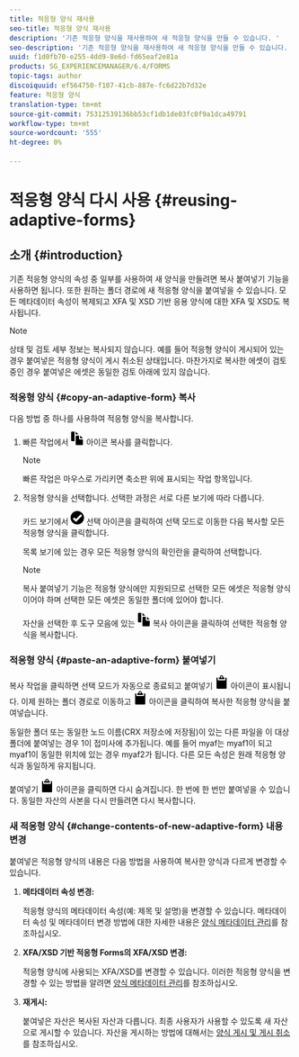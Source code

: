 ```yaml
---
title: 적응형 양식 재사용
seo-title: 적응형 양식 재사용
description: '기존 적응형 양식을 재사용하여 새 적응형 양식을 만들 수 있습니다. '
seo-description: '기존 적응형 양식을 재사용하여 새 적응형 양식을 만들 수 있습니다. '
uuid: f1d0fb70-e255-4dd9-8e6d-fd65eaf2e81a
products: SG_EXPERIENCEMANAGER/6.4/FORMS
topic-tags: author
discoiquuid: ef564750-f107-41cb-887e-fc6d22b7d32e
feature: 적응형 양식
translation-type: tm+mt
source-git-commit: 75312539136bb53cf1db1de03fc0f9a1dca49791
workflow-type: tm+mt
source-wordcount: '555'
ht-degree: 0%

---
```



# 적응형 양식 다시 사용 {#reusing-adaptive-forms}

## 소개 {#introduction}

기존 적응형 양식의 속성 중 일부를 사용하여 새 양식을 만들려면 복사 붙여넣기 기능을 사용하면 됩니다. 또한 원하는 폴더 경로에 새 적응형 양식을 붙여넣을 수 있습니다. 모든 메타데이터 속성이 복제되고 XFA 및 XSD 기반 응용 양식에 대한 XFA 및 XSD도 복사됩니다.

>[!NOTE]
>
>상태 및 검토 세부 정보는 복사되지 않습니다. 예를 들어 적응형 양식이 게시되어 있는 경우 붙여넣은 적응형 양식이 게시 취소된 상태입니다. 마찬가지로 복사한 에셋이 검토 중인 경우 붙여넣은 에셋은 동일한 검토 아래에 있지 않습니다.

### 적응형 양식 {#copy-an-adaptive-form} 복사

다음 방법 중 하나를 사용하여 적응형 양식을 복사합니다.

1. 빠른 작업에서 ![aem6forms_copy](assets/aem6forms_copy.png) 아이콘 복사를 클릭합니다.

   >[!NOTE]
   >
   >빠른 작업은 마우스로 가리키면 축소판 위에 표시되는 작업 항목입니다.

1. 적응형 양식을 선택합니다. 선택한 과정은 서로 다른 보기에 따라 다릅니다.

   카드 보기에서 ![aem6forms_check-circle](assets/aem6forms_check-circle.png) 선택 아이콘을 클릭하여 선택 모드로 이동한 다음 복사할 모든 적응형 양식을 클릭합니다.

   목록 보기에 있는 경우 모든 적응형 양식의 확인란을 클릭하여 선택합니다.

   >[!NOTE]
   >
   >복사 붙여넣기 기능은 적응형 양식에만 지원되므로 선택한 모든 에셋은 적응형 양식이어야 하며 선택한 모든 에셋은 동일한 폴더에 있어야 합니다.

   자산을 선택한 후 도구 모음에 있는 ![aem6forms_copy](assets/aem6forms_copy.png) 복사 아이콘을 클릭하여 선택한 적응형 양식을 복사합니다.

### 적응형 양식 {#paste-an-adaptive-form} 붙여넣기

복사 작업을 클릭하면 선택 모드가 자동으로 종료되고 붙여넣기 ![aem6forms_paste](assets/aem6forms_paste.png) 아이콘이 표시됩니다. 이제 원하는 폴더 경로로 이동하고 ![aem6forms_paste](assets/aem6forms_paste.png) 아이콘을 클릭하여 복사한 적응형 양식을 붙여넣습니다.

동일한 폴더 또는 동일한 노드 이름(CRX 저장소에 저장됨)이 있는 다른 파일을 이 대상 폴더에 붙여넣는 경우 1이 접미사에 추가됩니다. 예를 들어 myaf는 myaf1이 되고 myaf1이 동일한 위치에 있는 경우 myaf2가 됩니다. 다른 모든 속성은 원래 적응형 양식과 동일하게 유지됩니다.

붙여넣기 ![aem6forms_paste](assets/aem6forms_paste.png) 아이콘을 클릭하면 다시 숨겨집니다. 한 번에 한 번만 붙여넣을 수 있습니다. 동일한 자산의 사본을 다시 만들려면 다시 복사합니다.

### 새 적응형 양식 {#change-contents-of-new-adaptive-form} 내용 변경

붙여넣은 적응형 양식의 내용은 다음 방법을 사용하여 복사한 양식과 다르게 변경할 수 있습니다.

1. **메타데이터 속성 변경:**

   적응형 양식의 메타데이터 속성(예: 제목 및 설명)을 변경할 수 있습니다. 메타데이터 속성 및 메타데이터 변경 방법에 대한 자세한 내용은 [양식 메타데이터 관리](/help/forms/using/manage-form-metadata.md)를 참조하십시오.

1. **XFA/XSD 기반 적응형 Forms의 XFA/XSD 변경:**

   적응형 양식에 사용되는 XFA/XSD를 변경할 수 있습니다. 이러한 적응형 양식을 변경할 수 있는 방법을 알려면 [양식 메타데이터 관리](/help/forms/using/manage-form-metadata.md)를 참조하십시오.

1. **재게시:**

   붙여넣은 자산은 복사된 자산과 다릅니다. 최종 사용자가 사용할 수 있도록 새 자산으로 게시할 수 있습니다. 자산을 게시하는 방법에 대해서는 [양식 게시 및 게시 취소](/help/forms/using/publishing-unpublishing-forms.md)를 참조하십시오.

